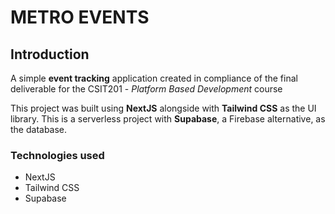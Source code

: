 # METRO EVENTS

## Introduction

A simple **event tracking** application created in compliance of the final deliverable for the CSIT201 - _Platform Based Development_ course

This project was built using **NextJS** alongside with **Tailwind CSS** as the UI library. This is a serverless project with **Supabase**, a Firebase alternative, as the database.

### Technologies used

- NextJS
- Tailwind CSS
- Supabase
